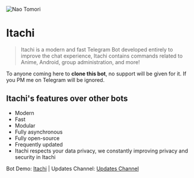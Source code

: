 ![Nao Tomori](https://telegra.ph/file/a61b944b57a1b1590fb87.jpg)
# Itachi
 
>  Itachi is a modern and fast Telegram Bot developed entirely to improve the chat experience,
>  Itachi contains commands related to Anime, Android, group administration, and more!

To anyone coming here to **clone this bot**, no support will be given for it. If you PM me on Telegram will be ignored.

## Itachi's features over other bots

* Modern
* Fast
* Modular
* Fully asynchronous
* Fully open-source
* Frequently updated
* Itachi respects your data privacy, we constantly improving privacy and security in Itachi

Bot Demo: [Itachi](https://t.me/ItachiRobot) | Updates Channel: [Updates Channel](https://t.me/itachiupdates)
